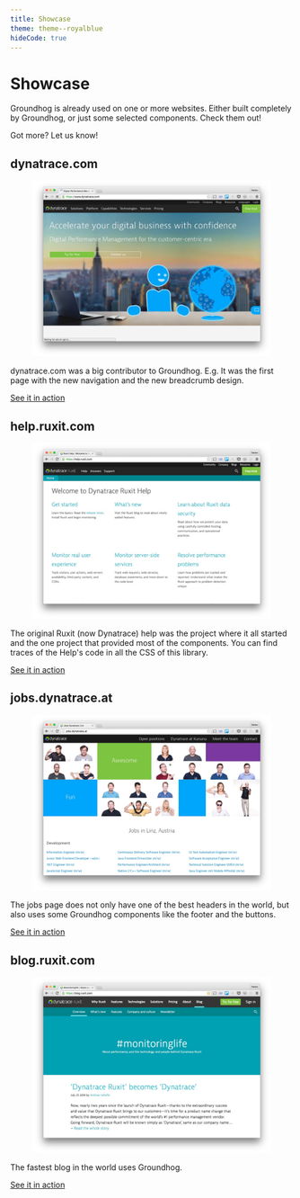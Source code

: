 ```yaml
---
title: Showcase
theme: theme--royalblue
hideCode: true
---
```


<div class="layout is-flex has-islands">
  <div class="island">
    <h1>Showcase</h1>
    <p>
      Groundhog is already used on one or more websites. Either built completely by Groundhog,
      or just some selected components. Check them out!
    </p>
    <p>
      Got more? Let us know!
    </p>
  </div>
</div>


<div class="layout is-flex has-islands">
  <div class="island presentation-tile">
    <h2>dynatrace.com</h2>
    <figure>
      <img src="/assets/images/showcase/dynatrace.com.jpg" alt="Dynatrace.com">
    </figure>
    <p>
      dynatrace.com was a big contributor to Groundhog. E.g. It was the first page with
      the new navigation and the new breadcrumb design.
    </p>
    <p>
      <a href="https://www.dynatrace.com" class="btn btn--primary">See it in action</a>
    </p>
  </div>

  <div class="island presentation-tile">
    <h2>help.ruxit.com</h2>
    <figure>
      <img src="/assets/images/showcase/help.ruxit.com.jpg" alt="help.ruxit.com">
    </figure>
    <p>
      The original Ruxit (now Dynatrace) help was the project where it all started and
      the one project that provided most of the components. You can find traces of
      the Help's code in all the CSS of this library.
    </p>
    <p>
      <a href="https://help.ruxit.com" class="btn btn--primary">See it in action</a>
    </p>
  </div>

  <div class="island presentation-tile">
    <h2>jobs.dynatrace.at</h2>
    <figure>
      <img src="/assets/images/showcase/jobs.dynatrace.com.jpg" alt="jobs.dynatrace.at">
    </figure>
    <p>
      The jobs page does not only have one of the best headers in the world, but also uses
      some Groundhog components like the footer and the buttons.
    </p>
    <p>
      <a href="http://jobs.dynatrace.at" class="btn btn--primary">See it in action</a>
    </p>
  </div>


  <div class="island presentation-tile">
    <h2>blog.ruxit.com</h2>
    <figure>
      <img src="/assets/images/showcase/blog.ruxit.com.jpg" alt="blog.ruxit.com">
    </figure>
    <p>
      The fastest blog in the world uses Groundhog.
    </p>
    <p>
      <a href="http://blog.ruxit.com" class="btn btn--primary">See it in action</a>
    </p>
  </div>

</div>
